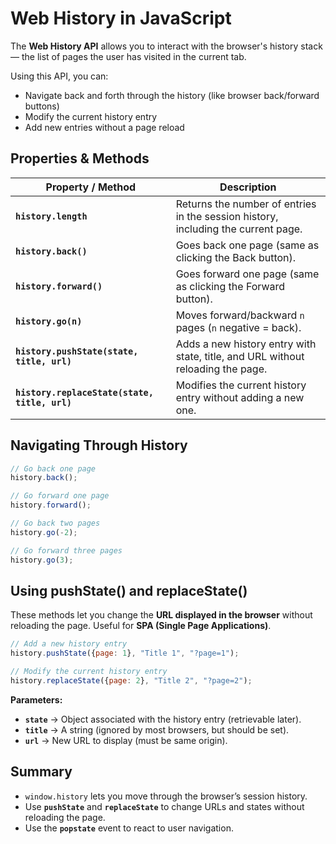 # Web History in JavaScript

The **Web History API** allows you to interact with the browser's history stack — the list of pages the user has visited in the current tab.

Using this API, you can:

- Navigate back and forth through the history (like browser back/forward buttons)
- Modify the current history entry
- Add new entries without a page reload

## Properties & Methods

| Property / Method                             | Description                                                                       |
| --------------------------------------------- | --------------------------------------------------------------------------------- |
| **`history.length`**                          | Returns the number of entries in the session history, including the current page. |
| **`history.back()`**                          | Goes back one page (same as clicking the Back button).                            |
| **`history.forward()`**                       | Goes forward one page (same as clicking the Forward button).                      |
| **`history.go(n)`**                           | Moves forward/backward `n` pages (`n` negative = back).                           |
| **`history.pushState(state, title, url)`**    | Adds a new history entry with state, title, and URL without reloading the page.   |
| **`history.replaceState(state, title, url)`** | Modifies the current history entry without adding a new one.                      |

## Navigating Through History

```js
// Go back one page
history.back();

// Go forward one page
history.forward();

// Go back two pages
history.go(-2);

// Go forward three pages
history.go(3);
```

## Using pushState() and replaceState()

These methods let you change the **URL displayed in the browser** without reloading the page. Useful for **SPA (Single Page Applications)**.

```js
// Add a new history entry
history.pushState({page: 1}, "Title 1", "?page=1");

// Modify the current history entry
history.replaceState({page: 2}, "Title 2", "?page=2");
```

**Parameters:**

- **`state`** → Object associated with the history entry (retrievable later).
- **`title`** → A string (ignored by most browsers, but should be set).
- **`url`** → New URL to display (must be same origin).

## Summary

- `window.history` lets you move through the browser’s session history.
- Use **`pushState`** and **`replaceState`** to change URLs and states without reloading the page.
- Use the **`popstate`** event to react to user navigation.
